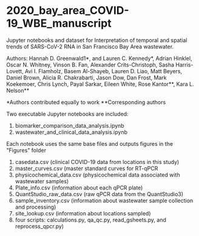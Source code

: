 # 2020_bay_area_COVID-19_WBE_manuscript
Jupyter notebooks and dataset for Interpretation of temporal and spatial trends of SARS-CoV-2 RNA in San Francisco Bay Area wastewater.

Authors: Hannah D. Greenwald1*, and Lauren C. Kennedy*, Adrian Hinklel, Oscar N. Whitney, Vinson B. Fan, Alexander Crits-Christoph, Sasha Harris-Lovett, Avi I. Flamholz, Basem Al-Shayeb, Lauren D. Liao, Matt Beyers, Daniel Brown, Alicia R. Chakrabarti, Jason Dow, Dan Frost, Mark Koekemoer, Chris Lynch, Payal Sarkar, Eileen White, Rose Kantor**, Kara L. Nelson**

*Authors contributed equally to work
**Corresponding authors

Two executable Jupyter notebooks are included:
1. biomarker_comparison_data_analysis.ipynb
2. wastewater_and_clinical_data_analysis.ipynb

Each notebook uses the same base files and outputs figures in the "Figures" folder
1. casedata.csv (clinical COVID-19 data from locations in this study)
2. master_curves.csv (master standard curves for RT-qPCR
3. physicochemical_data.csv (physicochemical data associated with wastewater samples)
4. Plate_info.csv (information about each qPCR plate)
5. QuantStudio_raw_data.csv (raw qPCR data from the QuantStudio3)
6. sample_inventory.csv (information about wastewater sample collection and processing)
7. site_lookup.csv (information about locations sampled)
8. four scripts: calculations.py, qa_qc.py, read_gsheets.py, and reprocess_qpcr.py)
